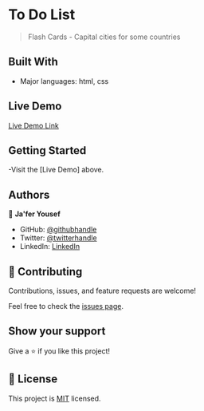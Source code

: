 
# To Do List

> Flash Cards - Capital cities for some countries


## Built With

- Major languages: html, css

## Live Demo 

[Live Demo Link](https://jaferidrees.github.io/Flashcards/)


## Getting Started

-Visit the [Live Demo] above.



## Authors

👤 **Ja'fer Yousef**

- GitHub: [@githubhandle](https://github.com/jaferIdrees)
- Twitter: [@twitterhandle](https://twitter.com/jafel_l)
- LinkedIn: [LinkedIn](linkedin.com/in/ja-fer-yousef-20950840)


## 🤝 Contributing

Contributions, issues, and feature requests are welcome!

Feel free to check the [issues page](../../issues/).

## Show your support

Give a ⭐️ if you like this project!


## 📝 License

This project is [MIT](./MIT.md) licensed.

